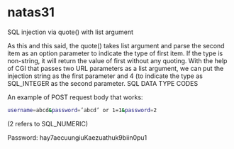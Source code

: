 # natas31

SQL injection via quote() with list argument

As this and this said, the quote() takes list argument and parse the second item as an option parameter to indicate the type of first item. If the type is non-string, it will return the value of first without any quoting. With the help of CGI that passes two URL parameters as a list argument, we can put the injection string as the first parameter and 4 (to indicate the type as SQL_INTEGER as the second parameter. SQL DATA TYPE CODES

An example of POST request body that works:

```bash
username=abcd&password=’abcd’ or 1=1&password=2
```

(2 refers to SQL_NUMERIC)

Password: hay7aecuungiuKaezuathuk9biin0pu1
